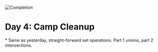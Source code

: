 
![Completion](https://img.shields.io/badge/Completed-Parts%201%20%26%202-green.svg)
<h1>Day 4: Camp Cleanup</h1>
* Same as yesterday, straight-forward set operations. Part 1 unions, part 2 intersections.